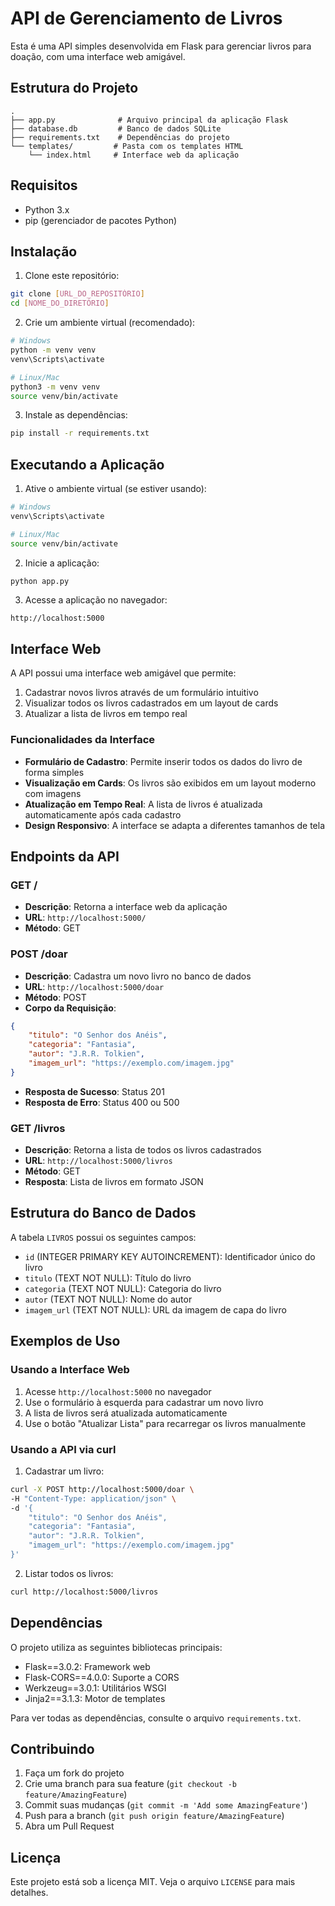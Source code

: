 # API de Gerenciamento de Livros

Esta é uma API simples desenvolvida em Flask para gerenciar livros para doação, com uma interface web amigável.

## Estrutura do Projeto

```
.
├── app.py              # Arquivo principal da aplicação Flask
├── database.db         # Banco de dados SQLite
├── requirements.txt    # Dependências do projeto
└── templates/         # Pasta com os templates HTML
    └── index.html     # Interface web da aplicação
```

## Requisitos

- Python 3.x
- pip (gerenciador de pacotes Python)

## Instalação

1. Clone este repositório:
```bash
git clone [URL_DO_REPOSITÓRIO]
cd [NOME_DO_DIRETÓRIO]
```

2. Crie um ambiente virtual (recomendado):
```bash
# Windows
python -m venv venv
venv\Scripts\activate

# Linux/Mac
python3 -m venv venv
source venv/bin/activate
```

3. Instale as dependências:
```bash
pip install -r requirements.txt
```

## Executando a Aplicação

1. Ative o ambiente virtual (se estiver usando):
```bash
# Windows
venv\Scripts\activate

# Linux/Mac
source venv/bin/activate
```

2. Inicie a aplicação:
```bash
python app.py
```

3. Acesse a aplicação no navegador:
```
http://localhost:5000
```

## Interface Web

A API possui uma interface web amigável que permite:

1. Cadastrar novos livros através de um formulário intuitivo
2. Visualizar todos os livros cadastrados em um layout de cards
3. Atualizar a lista de livros em tempo real

### Funcionalidades da Interface

- **Formulário de Cadastro**: Permite inserir todos os dados do livro de forma simples
- **Visualização em Cards**: Os livros são exibidos em um layout moderno com imagens
- **Atualização em Tempo Real**: A lista de livros é atualizada automaticamente após cada cadastro
- **Design Responsivo**: A interface se adapta a diferentes tamanhos de tela

## Endpoints da API

### GET /
- **Descrição**: Retorna a interface web da aplicação
- **URL**: `http://localhost:5000/`
- **Método**: GET

### POST /doar
- **Descrição**: Cadastra um novo livro no banco de dados
- **URL**: `http://localhost:5000/doar`
- **Método**: POST
- **Corpo da Requisição**:
```json
{
    "titulo": "O Senhor dos Anéis",
    "categoria": "Fantasia",
    "autor": "J.R.R. Tolkien",
    "imagem_url": "https://exemplo.com/imagem.jpg"
}
```
- **Resposta de Sucesso**: Status 201
- **Resposta de Erro**: Status 400 ou 500

### GET /livros
- **Descrição**: Retorna a lista de todos os livros cadastrados
- **URL**: `http://localhost:5000/livros`
- **Método**: GET
- **Resposta**: Lista de livros em formato JSON

## Estrutura do Banco de Dados

A tabela `LIVROS` possui os seguintes campos:
- `id` (INTEGER PRIMARY KEY AUTOINCREMENT): Identificador único do livro
- `titulo` (TEXT NOT NULL): Título do livro
- `categoria` (TEXT NOT NULL): Categoria do livro
- `autor` (TEXT NOT NULL): Nome do autor
- `imagem_url` (TEXT NOT NULL): URL da imagem de capa do livro

## Exemplos de Uso

### Usando a Interface Web

1. Acesse `http://localhost:5000` no navegador
2. Use o formulário à esquerda para cadastrar um novo livro
3. A lista de livros será atualizada automaticamente
4. Use o botão "Atualizar Lista" para recarregar os livros manualmente

### Usando a API via curl

1. Cadastrar um livro:
```bash
curl -X POST http://localhost:5000/doar \
-H "Content-Type: application/json" \
-d '{
    "titulo": "O Senhor dos Anéis",
    "categoria": "Fantasia",
    "autor": "J.R.R. Tolkien",
    "imagem_url": "https://exemplo.com/imagem.jpg"
}'
```

2. Listar todos os livros:
```bash
curl http://localhost:5000/livros
```

## Dependências

O projeto utiliza as seguintes bibliotecas principais:
- Flask==3.0.2: Framework web
- Flask-CORS==4.0.0: Suporte a CORS
- Werkzeug==3.0.1: Utilitários WSGI
- Jinja2==3.1.3: Motor de templates

Para ver todas as dependências, consulte o arquivo `requirements.txt`.

## Contribuindo

1. Faça um fork do projeto
2. Crie uma branch para sua feature (`git checkout -b feature/AmazingFeature`)
3. Commit suas mudanças (`git commit -m 'Add some AmazingFeature'`)
4. Push para a branch (`git push origin feature/AmazingFeature`)
5. Abra um Pull Request

## Licença

Este projeto está sob a licença MIT. Veja o arquivo `LICENSE` para mais detalhes. 